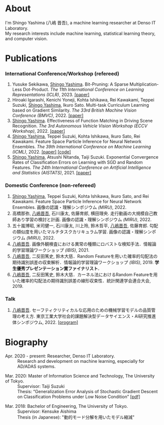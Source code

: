 # About
I'm Shingo Yashima (八嶋 晋吾), a machine learning researcher at Denso IT Laboratory.  
My research interests include machine learning, statistical learning theory, and computer vision.  


# Publications
### International Conference/Workshop (refereed)
1. Yusuke Sekikawa, <u>Shingo Yashima</u>. 
Bit-Pruning: A Sparse Multiplication-Less Dot-Product. 
*The 11th International Conference on Learning Representations (ICLR)*, 2023. [[paper]](https://openreview.net/forum?id=YUDiZcZTI8)
1. Hiroaki Igarashi, Kenichi Yoneji, Kohta Ishikawa, Rei Kawakami, Teppei Suzuki, <u>Shingo Yashima</u>, Ikuro Sato. 
Multi-task Curriculum Learning based on Gradient Similarity. 
*The 33rd British Machine Vision Conference (BMVC)*, 2022. [[paper]](https://bmvc2022.mpi-inf.mpg.de/705/)
1. <u>Shingo Yashima</u>. 
Effectiveness of Function Matching in Driving Scene Recognition. 
*The 3rd Autonomous Vehicle Vision Workshop (ECCV Workshop)*, 2022. [[paper]](https://arxiv.org/abs/2208.09694)
1. <u>Shingo Yashima</u>, Teppei Suzuki, Kohta Ishikawa, Ikuro Sato, Rei Kawakami. 
Feature Space Particle Inference for Neural Network Ensembles. 
*The 39th International Conference on Machine Learning (ICML)*, 2022. [[paper]](https://proceedings.mlr.press/v162/yashima22a.html) [[code]](https://github.com/DensoITLab/featurePI)
1. <u>Shingo Yashima</u>, Atsushi Nitanda, Taiji Suzuki. 
Exponential Convergence Rates of Classification Errors on Learning with SGD and Random Features. 
*The 24th International Conference on Artificial Intelligence and Statistics (AISTATS)*, 2021. [[paper]](http://proceedings.mlr.press/v130/yashima21a.html)

### Domestic Conference (non-refereed)
1. <u>Shingo Yashima</u>, Teppei Suzuki, Kohta Ishikawa, Ikuro Sato, and Rei Kawakami. Feature Space Particle Inference for Neural Network Ensembles. 画像の認識・理解シンポジウム *(MIRU)*, 2022.
1. 高橋那弥, <u>八嶋晋吾</u>, 石川康太, 佐藤育郎, 横田理央. 走行動画の大規模自己教師あり学習の検討と計画. 画像の認識・理解シンポジウム *(MIRU)*, 2022.
1. 五十嵐博昭, 米司健一, 石川康太, 川上玲, 鈴木哲平, <u>八嶋晋吾</u>, 佐藤育郎. 勾配の類似度を用いたマルチタスクカリキュラム学習. 画像の認識・理解シンポジウム *(MIRU)*, 2022.
1. <u>八嶋晋吾</u>. 画像外観検査における異常の種類にロバストな検知手法．情報論的学習理論ワークショップ *(IBIS)*, 2021. 
1. <u>八嶋晋吾</u>, 二反田篤史, 鈴木大慈．Random Featureを用いた確率的勾配法の期待識別誤差の収束解析．情報論的学習理論ワークショップ *(IBIS)*, 2019. **学生優秀プレゼンテーション賞ファイナリスト.**
1. <u>八嶋晋吾</u>, 二反田篤史, 鈴木大慈．カーネル法におけるRandom Featureを用いた確率的勾配法の期待識別誤差の線形収束性．統計関連学会連合大会, 2019. 

### Talk
1. <u>八嶋晋吾</u>. セーフティクリティカルな応用のための機械学習モデルの品質管理の考え方. 東京工業大学社会的課題解決型データサイエンス・AI研究推進体シンポジウム, 2022. [[program]](http://dsai.c.titech.ac.jp/dsai-symposium2022/) 


# Biography
<dl>
<dt>Apr. 2020 - present: Researcher, Denso IT Laboratory.</dt>
<dd>Research and development on machine learning, especially for AD/ADAS systems.</dd>
</dl>
<dl>
<dt>Mar. 2020: Master of Information Science and Technology, The University of Tokyo.</dt>
<dd>Supervisor: Taiji Suzuki</dd>
<dd>Thesis: “Generalization Error Analysis of Stochastic Gradient Descent on Classification Problems under Low Noise Condition” <a href="./papers/master_thesis.pdf">[pdf]</a></dd>
</dl>
<dl>
<dt>Mar. 2018: Bachelor of Engineering, The University of Tokyo.</dt>
<dd>Supervisor: Kensuke Aishima</dd>
<dd>Thesis (in Japanese): "動的モード分解を用いたモデル縮減"</dd>
</dl>